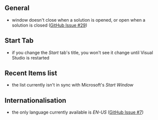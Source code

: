 ## General

  - window doesn't close when a solution is opened, or open when a solution is closed ([GitHub Issue #29][github-issue-29])

[github-issue-29]: https://github.com/luminous-software/start-page-plus-64-bit/issues/29

## Start Tab

- if you change the *Start* tab's title, you won't see it change until Visual Studio is restarted

## Recent Items list

  - the list currently isn't in sync with Microsoft's *Start Window*

## Internationalisation

  - the only language currently available is *EN-US* ([GitHub Issue #7][github-issue-7])

[github-issue-7]: https://github.com/luminous-software/start-page-plus-64-bit/issues/7
